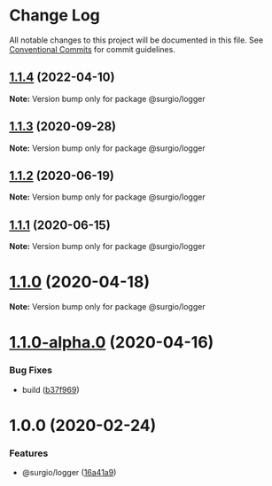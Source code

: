 # Change Log

All notable changes to this project will be documented in this file.
See [Conventional Commits](https://conventionalcommits.org) for commit guidelines.

## [1.1.4](https://github.com/surgioproject/packages/compare/@surgio/logger@1.1.3...@surgio/logger@1.1.4) (2022-04-10)

**Note:** Version bump only for package @surgio/logger





## [1.1.3](https://github.com/surgioproject/packages/compare/@surgio/logger@1.1.2...@surgio/logger@1.1.3) (2020-09-28)

**Note:** Version bump only for package @surgio/logger





## [1.1.2](https://github.com/surgioproject/packages/compare/@surgio/logger@1.1.1...@surgio/logger@1.1.2) (2020-06-19)

**Note:** Version bump only for package @surgio/logger





## [1.1.1](https://github.com/surgioproject/packages/compare/@surgio/logger@1.1.0...@surgio/logger@1.1.1) (2020-06-15)

**Note:** Version bump only for package @surgio/logger





# [1.1.0](https://github.com/surgioproject/packages/compare/@surgio/logger@1.1.0-alpha.0...@surgio/logger@1.1.0) (2020-04-18)

**Note:** Version bump only for package @surgio/logger





# [1.1.0-alpha.0](https://github.com/surgioproject/packages/compare/@surgio/logger@1.0.0...@surgio/logger@1.1.0-alpha.0) (2020-04-16)


### Bug Fixes

* build ([b37f969](https://github.com/surgioproject/packages/commit/b37f969f9f8fd4e0f083e57a93c013c9a925e1dc))





# 1.0.0 (2020-02-24)


### Features

* @surgio/logger ([16a41a9](https://github.com/surgioproject/packages/commit/16a41a9f671482b92238db70d755c4686c3e5ab9))
